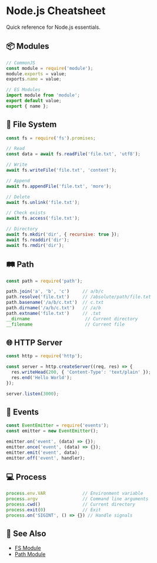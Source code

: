 # Node.js Cheatsheet

Quick reference for Node.js essentials.

## 📦 Modules

```js
// CommonJS
const module = require('module');
module.exports = value;
exports.name = value;

// ES Modules
import module from 'module';
export default value;
export { name };
```

## 📁 File System

```js
const fs = require('fs').promises;

// Read
const data = await fs.readFile('file.txt', 'utf8');

// Write
await fs.writeFile('file.txt', 'content');

// Append
await fs.appendFile('file.txt', 'more');

// Delete
await fs.unlink('file.txt');

// Check exists
await fs.access('file.txt');

// Directory
await fs.mkdir('dir', { recursive: true });
await fs.readdir('dir');
await fs.rmdir('dir');
```

## 🛤️ Path

```js
const path = require('path');

path.join('a', 'b', 'c')     // a/b/c
path.resolve('file.txt')     // /absolute/path/file.txt
path.basename('/a/b/c.txt')  // c.txt
path.dirname('/a/b/c.txt')   // /a/b
path.extname('file.txt')     // .txt
__dirname                     // Current directory
__filename                    // Current file
```

## 🌐 HTTP Server

```js
const http = require('http');

const server = http.createServer((req, res) => {
  res.writeHead(200, { 'Content-Type': 'text/plain' });
  res.end('Hello World');
});

server.listen(3000);
```

## 🔄 Events

```js
const EventEmitter = require('events');
const emitter = new EventEmitter();

emitter.on('event', (data) => {});
emitter.once('event', (data) => {});
emitter.emit('event', data);
emitter.off('event', handler);
```

## 💻 Process

```js
process.env.VAR              // Environment variable
process.argv                 // Command line arguments
process.cwd()                // Current directory
process.exit(0)              // Exit
process.on('SIGINT', () => {}) // Handle signals
```

## 🔗 See Also

- [FS Module](../node/fs-module.md)
- [Path Module](../node/path-module.md)
